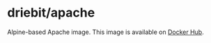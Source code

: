 driebit/apache
==============

Alpine-based Apache image. This image is available on 
[Docker Hub](https://hub.docker.com/r/driebit).
